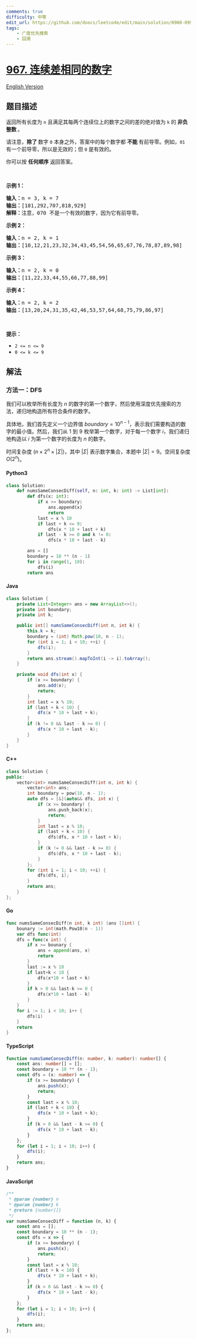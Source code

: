 ```yaml
---
comments: true
difficulty: 中等
edit_url: https://github.com/doocs/leetcode/edit/main/solution/0900-0999/0967.Numbers%20With%20Same%20Consecutive%20Differences/README.md
tags:
    - 广度优先搜索
    - 回溯
---
```


<!-- problem:start -->

# [967. 连续差相同的数字](https://leetcode.cn/problems/numbers-with-same-consecutive-differences)

[English Version](/solution/0900-0999/0967.Numbers%20With%20Same%20Consecutive%20Differences/README_EN.md)

## 题目描述

<!-- description:start -->

<p>返回所有长度为 <code>n</code> 且满足其每两个连续位上的数字之间的差的绝对值为 <code>k</code> 的<strong> 非负整数 </strong>。</p>

<p>请注意，<strong>除了 </strong>数字 <code>0</code> 本身之外，答案中的每个数字都 <strong>不能 </strong>有前导零。例如，<code>01</code> 有一个前导零，所以是无效的；但 <code>0</code>&nbsp;是有效的。</p>

<p>你可以按 <strong>任何顺序</strong> 返回答案。</p>

<p>&nbsp;</p>

<p><strong>示例 1：</strong></p>

<pre>
<strong>输入：</strong>n = 3, k = 7
<strong>输出：</strong>[181,292,707,818,929]
<strong>解释：</strong>注意，070 不是一个有效的数字，因为它有前导零。
</pre>

<p><strong>示例 2：</strong></p>

<pre>
<strong>输入：</strong>n = 2, k = 1
<strong>输出：</strong>[10,12,21,23,32,34,43,45,54,56,65,67,76,78,87,89,98]</pre>

<p><strong>示例 3：</strong></p>

<pre>
<strong>输入：</strong>n = 2, k = 0
<strong>输出：</strong>[11,22,33,44,55,66,77,88,99]
</pre>

<p><strong>示例 4：</strong></p>

<pre>
<strong>输入：</strong>n = 2, k = 2
<strong>输出：</strong>[13,20,24,31,35,42,46,53,57,64,68,75,79,86,97]
</pre>

<p>&nbsp;</p>

<p><strong>提示：</strong></p>

<ul>
	<li><code>2 &lt;= n &lt;= 9</code></li>
	<li><code>0 &lt;= k &lt;= 9</code></li>
</ul>

<!-- description:end -->

## 解法

<!-- solution:start -->

### 方法一：DFS

我们可以枚举所有长度为 $n$ 的数字的第一个数字，然后使用深度优先搜索的方法，递归地构造所有符合条件的数字。

具体地，我们首先定义一个边界值 $\textit{boundary} = 10^{n-1}$，表示我们需要构造的数字的最小值。然后，我们从 $1$ 到 $9$ 枚举第一个数字，对于每一个数字 $i$，我们递归地构造以 $i$ 为第一个数字的长度为 $n$ 的数字。

时间复杂度 $(n \times 2^n \times |\Sigma|)$，其中 $|\Sigma|$ 表示数字集合，本题中 $|\Sigma| = 9$。空间复杂度 $O(2^n)$。

<!-- tabs:start -->

#### Python3

```python
class Solution:
    def numsSameConsecDiff(self, n: int, k: int) -> List[int]:
        def dfs(x: int):
            if x >= boundary:
                ans.append(x)
                return
            last = x % 10
            if last + k <= 9:
                dfs(x * 10 + last + k)
            if last - k >= 0 and k != 0:
                dfs(x * 10 + last - k)

        ans = []
        boundary = 10 ** (n - 1)
        for i in range(1, 10):
            dfs(i)
        return ans
```

#### Java

```java
class Solution {
    private List<Integer> ans = new ArrayList<>();
    private int boundary;
    private int k;

    public int[] numsSameConsecDiff(int n, int k) {
        this.k = k;
        boundary = (int) Math.pow(10, n - 1);
        for (int i = 1; i < 10; ++i) {
            dfs(i);
        }
        return ans.stream().mapToInt(i -> i).toArray();
    }

    private void dfs(int x) {
        if (x >= boundary) {
            ans.add(x);
            return;
        }
        int last = x % 10;
        if (last + k < 10) {
            dfs(x * 10 + last + k);
        }
        if (k != 0 && last - k >= 0) {
            dfs(x * 10 + last - k);
        }
    }
}
```

#### C++

```cpp
class Solution {
public:
    vector<int> numsSameConsecDiff(int n, int k) {
        vector<int> ans;
        int boundary = pow(10, n - 1);
        auto dfs = [&](auto&& dfs, int x) {
            if (x >= boundary) {
                ans.push_back(x);
                return;
            }
            int last = x % 10;
            if (last + k < 10) {
                dfs(dfs, x * 10 + last + k);
            }
            if (k != 0 && last - k >= 0) {
                dfs(dfs, x * 10 + last - k);
            }
        };
        for (int i = 1; i < 10; ++i) {
            dfs(dfs, i);
        }
        return ans;
    }
};
```

#### Go

```go
func numsSameConsecDiff(n int, k int) (ans []int) {
	bounary := int(math.Pow10(n - 1))
	var dfs func(int)
	dfs = func(x int) {
		if x >= bounary {
			ans = append(ans, x)
			return
		}
		last := x % 10
		if last+k < 10 {
			dfs(x*10 + last + k)
		}
		if k > 0 && last-k >= 0 {
			dfs(x*10 + last - k)
		}
	}
	for i := 1; i < 10; i++ {
		dfs(i)
	}
	return
}
```

#### TypeScript

```ts
function numsSameConsecDiff(n: number, k: number): number[] {
    const ans: number[] = [];
    const boundary = 10 ** (n - 1);
    const dfs = (x: number) => {
        if (x >= boundary) {
            ans.push(x);
            return;
        }
        const last = x % 10;
        if (last + k < 10) {
            dfs(x * 10 + last + k);
        }
        if (k > 0 && last - k >= 0) {
            dfs(x * 10 + last - k);
        }
    };
    for (let i = 1; i < 10; i++) {
        dfs(i);
    }
    return ans;
}
```

#### JavaScript

```js
/**
 * @param {number} n
 * @param {number} k
 * @return {number[]}
 */
var numsSameConsecDiff = function (n, k) {
    const ans = [];
    const boundary = 10 ** (n - 1);
    const dfs = x => {
        if (x >= boundary) {
            ans.push(x);
            return;
        }
        const last = x % 10;
        if (last + k < 10) {
            dfs(x * 10 + last + k);
        }
        if (k > 0 && last - k >= 0) {
            dfs(x * 10 + last - k);
        }
    };
    for (let i = 1; i < 10; i++) {
        dfs(i);
    }
    return ans;
};
```

<!-- tabs:end -->

<!-- solution:end -->

<!-- problem:end -->
